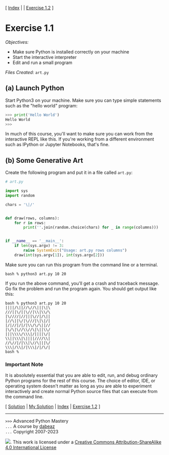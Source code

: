 \[ [Index](index.md) | []() | [Exercise 1.2](ex1_2.md) \]

# Exercise 1.1

*Objectives:*

- Make sure Python is installed correctly on your machine
- Start the interactive interpreter
- Edit and run a small program

*Files Created:* `art.py`

## (a) Launch Python

Start Python3 on your machine. Make sure you can type simple
statements such as the "hello world" program:

```python
>>> print('Hello World')
Hello World
>>>
```

In much of this course, you'll want to make sure you can work from
the interactive REPL like this. If you're working from a different
environment such as IPython or Jupyter Notebooks, that's fine.

## (b) Some Generative Art

Create the following program and put it in a file called `art.py`:

```python
# art.py

import sys
import random

chars = '\|/'


def draw(rows, columns):
    for r in rows:
        print(''.join(random.choice(chars) for _ in range(columns)))


if __name__ == '__main__':
    if len(sys.argv) != 3:
        raise SystemExit("Usage: art.py rows columns")
    draw(int(sys.argv[1]), int(sys.argv[2]))
```

Make sure you can run this program from the command line or a terminal.

```
bash % python3 art.py 10 20
```

If you run the above command, you'll get a crash and traceback message.
Go fix the problem and run the program again. You should get output like
this:

```
bash % python3 art.py 10 20
||||/\||//\//\|||\|\
///||\/||\//|\\|\\/\
|\////|//|||\//|/\||
|//\||\/|\///|\|\|/|
|/|//|/|/|\\/\/\||//
|\/\|\//\\//\|\||\\/
|||\\\\/\\\|/||||\/|
\\||\\\|\||||////\\|
//\//|/|\\|\//\|||\/
\\\|/\\|/|\\\|/|/\/|
bash %
```

### Important Note

It is absolutely essential that you are able to edit, run, and debug
ordinary Python programs for the rest of this course. The choice
of editor, IDE, or operating system doesn't matter as long as you
are able to experiment interactively and create normal Python source
files that can execute from the command line.

\[ [Solution](soln1_1.md) | [My Solution](art.py) | [Index](index.md) | [Exercise 1.2](ex1_2.md) \]



----
`>>>` Advanced Python Mastery  
`...` A course by [dabeaz](https://www.dabeaz.com)  
`...` Copyright 2007-2023

![](https://i.creativecommons.org/l/by-sa/4.0/88x31.png). This work is licensed under
a [Creative Commons Attribution-ShareAlike 4.0 International License](http://creativecommons.org/licenses/by-sa/4.0/)

